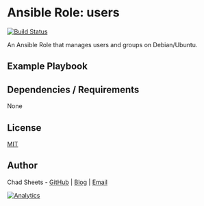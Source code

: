 # Ansible Role: users

[![Build Status](https://travis-ci.org/linconf/ansible-users.svg?branch=master)](https://travis-ci.org/linconf/ansible-users)

An Ansible Role that manages users and groups on Debian/Ubuntu.




## Example Playbook



## Dependencies / Requirements

None

## License

[MIT](https://tldrlegal.com/license/mit-license)

## Author

Chad Sheets - [GitHub](https://github.com/cjsheets) | [Blog](http://chadsheets.com/) | [Email](mailto:chad@linconf.com)

[![Analytics](https://cjs-beacon.appspot.com/UA-10006093-3/github/linconf/ansible-users?pixel)](https://github.com/linconf/ansible-users)
